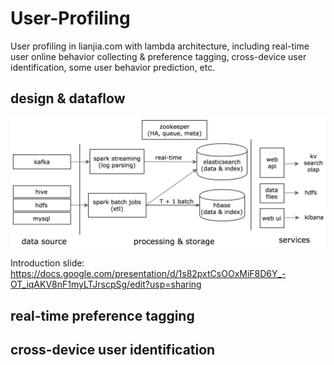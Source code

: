 # User-Profiling
User profiling in lianjia.com with lambda architecture, including real-time user online behavior collecting &amp; preference tagging, cross-device user identification, some user behavior prediction, etc.

## design & dataflow
<img src="https://github.com/cyber4ron/notes/blob/master/images/user-profiling-arch.png" width="800">

Introduction slide: https://docs.google.com/presentation/d/1s82pxtCsOOxMiF8D6Y_-OT_iqAKV8nF1myLTJrscpSg/edit?usp=sharing

## real-time preference tagging

## cross-device user identification
